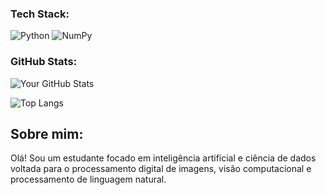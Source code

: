 ### Tech Stack:
![Python](https://img.shields.io/badge/Python-3776AB?style=for-the-badge&logo=python&logoColor=white)
![NumPy](https://img.shields.io/badge/NumPy-013243?style=for-the-badge&logo=numpy&logoColor=white)

### GitHub Stats:
![Your GitHub Stats](https://github-readme-stats.vercel.app/api?username=devisrael3491&show_icons=true&theme=dark)

![Top Langs](https://github-readme-stats.vercel.app/api/top-langs/?username=devisrael3491&layout=compact&theme=dark)

## Sobre mim:
Olá! Sou um estudante focado em inteligência artificial e ciência de dados voltada para o processamento digital de imagens, visão computacional e processamento de linguagem natural.

